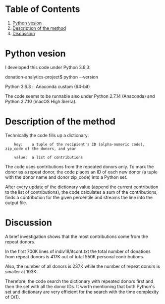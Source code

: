 # Table of Contents
1. [Python vesion](README.md#Pyhon-version)
2. [Description of the method](README.md#Description-of-the-method)
2. [Discussion](README.md#Discussion)
                
# Python vesion

I developed this code under Python 3.6.3:

donation-analytics-project$ python --version

Python 3.6.3 :: Anaconda custom (64-bit)

The code seems to be runnable also under Python 2.7.14 (Anaconda) and Python 2.7.10 (macOS High Sierra).

# Description of the method

Technically the code fills up a dictionary:

        key:    a tuple of the recipient's ID (alpha-numeric code), zip_code of the donors, and year
        
        value:  a list of contributions

The code uses contributions from the repeated donors only. To mark the donor as a repeat donor, the code places an ID of each new donor (a tuple with the donor name and donor zip\_code) into a Python set. 

After every update of the dictionary value (append the current contribution to the list of contributions), the code calculates a sum of the contributions, finds a contribution for the given percentile and streams the line into the output file.

# Discussion

A brief investigation shows that the most contributions come from the repeat donors.

In the first 700K lines of indiv18/itcont.txt the total number of donations from repeat donors is 417K out of total 550K personal contributions.

Also, the number of all donors is 237K while the number of repeat donors is smaller at 103K.

Therefore, the code search the dictionary with repeated donors first and then the set with all the donor IDs. It worth mentioning that both Python's set and dictionary are very efficient for the search with the time complexity of O(1).
